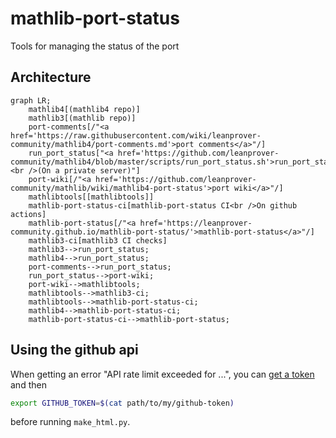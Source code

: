 # mathlib-port-status
Tools for managing the status of the port

## Architecture

```mermaid
graph LR;
    mathlib4[(mathlib4 repo)]
    mathlib3[(mathlib repo)]
    port-comments[/"<a href='https://raw.githubusercontent.com/wiki/leanprover-community/mathlib4/port-comments.md'>port comments</a>"/]
    run_port_status["<a href='https://github.com/leanprover-community/mathlib4/blob/master/scripts/run_port_status.sh'>run_port_status.sh</a><br />(On a private server)"]
    port-wiki[/"<a href='https://github.com/leanprover-community/mathlib/wiki/mathlib4-port-status'>port wiki</a>"/]
    mathlibtools[[mathlibtools]]
    mathlib-port-status-ci[mathlib-port-status CI<br />On github actions]
    mathlib-port-status[/"<a href='https://leanprover-community.github.io/mathlib-port-status/'>mathlib-port-status</a>"/]
    mathlib3-ci[mathlib3 CI checks]
    mathlib3-->run_port_status;
    mathlib4-->run_port_status;
    port-comments-->run_port_status;
    run_port_status-->port-wiki;
    port-wiki-->mathlibtools;
    mathlibtools-->mathlib3-ci;
    mathlibtools-->mathlib-port-status-ci;
    mathlib4-->mathlib-port-status-ci;
    mathlib-port-status-ci-->mathlib-port-status;
```

## Using the github api

When getting an error "API rate limit exceeded for ...", you can [get a token](https://github.com/settings/tokens)
and then
```bash
export GITHUB_TOKEN=$(cat path/to/my/github-token)
```
before running `make_html.py`.
